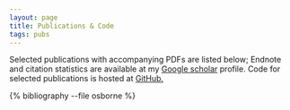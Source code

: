 ```yaml
---
layout: page
title: Publications & Code
tags: pubs
---
```


Selected publications with accompanying PDFs are listed below; Endnote and citation statistics are available at my [Google scholar](http://scholar.google.co.uk/citations?user=iTNcAakAAAAJ)
profile. Code for selected publications is hosted at [GitHub.](https://github.com/OxfordML)

{% bibliography --file osborne %}
